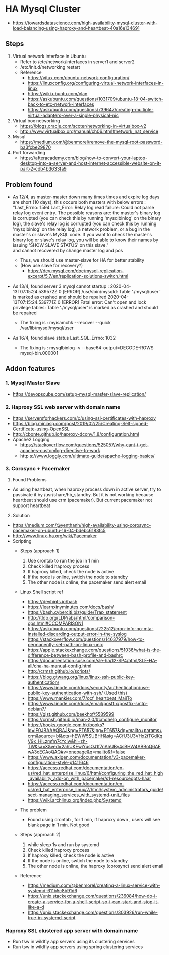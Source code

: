 # HA Mysql Cluster
- https://towardsdatascience.com/high-availability-mysql-cluster-with-load-balancing-using-haproxy-and-heartbeat-40a16e134691
 
## Steps  
1. Virtual network interface in Ubuntu 
    - Refer to /etc/network/interfaces in server1 and server2 
    - /etc/init.d/networking restart
    - Reference 
        - https://vitux.com/ubuntu-network-configuration/
        - https://linuxconfig.org/configuring-virtual-network-interfaces-in-linux
        - https://wiki.ubuntu.com/vlan
        - https://askubuntu.com/questions/1031709/ubuntu-18-04-switch-back-to-etc-network-interfaces
        - https://askubuntu.com/questions/739647/creating-multiple-virtual-adapters-over-a-single-physical-nic
2. Virtual box networking 
    - https://blogs.oracle.com/scoter/networking-in-virtualbox-v2
    - http://www.virtualbox.org/manual/ch06.html#network_nat_service
3. Mysql 
    - https://medium.com/@benmorel/remove-the-mysql-root-password-ba3fcbe29870
4. Port forwarding 
    - https://afteracademy.com/blog/how-to-convert-your-laptop-desktop-into-a-server-and-host-internet-accessible-website-on-it-part-2-cdb4b3633fa9

## Problem found 
- As 12/4, as master-master down many times times and expire log days are short (10 days), this occurs both masters with below errors :
        "Last_Errno: 1594
        Last_Error: Relay log read failure: Could not parse relay log event entry. The possible reasons are: the master's binary log is corrupted (you can check this by running 'mysqlbinlog' on the binary log), the slave's relay log is corrupted (you can check this by running 'mysqlbinlog' on the relay log), a network problem, or a bug in the master's or slave's MySQL code. If you want to check the master's binary log or slave's relay log, you will be able to know their names by issuing 'SHOW SLAVE STATUS' on this slave."      
and cannot recovered by change master log and pos 
    - Thus, we should use master-slave for HA for better stability 
    - (How use slave for recovery?)
        - https://dev.mysql.com/doc/mysql-replication-excerpt/5.7/en/replication-solutions-switch.html

- As 13/4, found server 3 mysql cannot startup :
2020-04-13T07:15:24.539572Z 0 [ERROR] /usr/sbin/mysqld: Table './mysql/user' is marked as crashed and should be repaired
2020-04-13T07:15:24.539771Z 0 [ERROR] Fatal error: Can't open and lock privilege tables: Table './mysql/user' is marked as crashed and should be repaired
    - The fixing is : myisamchk --recover --quick /var/lib/mysql/mysql/user
- As 16/4, found slave status  Last_SQL_Errno: 1032
    - The fixing is :  mysqlbinlog -v --base64-output=DECODE-ROWS mysql-bin.000001

## Addon features 
### 1. Mysql Master Slave
- https://devopscube.com/setup-mysql-master-slave-replication/

### 2. Haproxy SSL web server with domain name
- https://serversforhackers.com/c/using-ssl-certificates-with-haproxy
- https://blog.miniasp.com/post/2019/02/25/Creating-Self-signed-Certificate-using-OpenSSL
- http://cbonte.github.io/haproxy-dconv/1.8/configuration.html
- Apache2 Logging 
    - https://stackoverflow.com/questions/525057/why-cant-i-get-apaches-customlog-directive-to-work
    - http s://www.loggly.com/ultimate-guide/apache-logging-basics/ 

### 3. Corosync + Pacemaker 
1. Found Problems 
- As using heartbeat, when haproxy process down in active server, try to passivate it by /usr/share/hb_standby. But it is not working because heartbeat should use crm (pacemaker). But current pacemaker not support heartbeat 

2. Solution 
- https://medium.com/@yenthanh/high-availability-using-corosync-pacemaker-on-ubuntu-16-04-bdebc6183fc5
- http://www.linux-ha.org/wiki/Pacemaker
- Scripting  
    - Steps (approach 1)
        1. Use crontab to run the job in 1 min 
        2. Check killed haproxy process 
        3. If haproxy killed, check the node is active 
        4. If the node is online, swtich the node to standby 
        5. The other node is online, the pacemaker send alert email 
    - Linux Shell script ref 
        - https://devhints.io/bash
        - https://learnxinyminutes.com/docs/bash/
        - https://bash.cyberciti.biz/guide/Trap_statement
        - http://tldp.org/LDP/abs/html/comparison-ops.html#CCOMPARISON1
        - https://askubuntu.com/questions/222512/cron-info-no-mta-installed-discarding-output-error-in-the-syslog
        - https://stackoverflow.com/questions/14637979/how-to-permanently-set-path-on-linux-unix
        - https://apple.stackexchange.com/questions/51036/what-is-the-difference-between-bash-profile-and-bashrc
        - https://documentation.suse.com/sle-ha/12-SP4/html/SLE-HA-all/cha-ha-manual-config.html
        - http://crmsh.github.io/scripts/
        - https://blog.gtwang.org/linux/linux-ssh-public-key-authentication/
        - https://www.linode.com/docs/security/authentication/use-public-key-authentication-with-ssh/ (Used this)
        - https://www.mankier.com/7/ocf_heartbeat_MailTo
        - https://www.linode.com/docs/email/postfix/postfix-smtp-debian7/
        - https://gist.github.com/beekhof/5589599
        - https://crmsh.github.io/man-2.0/#cmdhelp_configure_monitor
        - https://books.google.com.hk/books?id=lE0JBAAAQBAJ&pg=PT657&lpg=PT657&dq=mailto+params+crm&source=bl&ots=hEWW5SUBHH&sig=ACfU3U3VHx2tTGdKqV9x_HlLzmfm7cYciw&hl=zh-TW&sa=X&ved=2ahUKEwiYusOJ1f7nAhUBy4sBHW4ABBoQ6AEwA3oECAoQAQ#v=onepage&q=mailto&f=false
        - https://www.axigen.com/documentation/v3-pacemaker-configuration-style-p1411646
        - https://access.redhat.com/documentation/en-us/red_hat_enterprise_linux/6/html/configuring_the_red_hat_high_availability_add-on_with_pacemaker/s1-resourceopts-haar
        - https://access.redhat.com/documentation/en-us/red_hat_enterprise_linux/7/html/system_administrators_guide/sect-managing_services_with_systemd-unit_files
        - https://wiki.archlinux.org/index.php/Systemd

    - The problem 
        - Found using crontab , for 1 min, if haproxy down , users will see blank page in 1 min. Not good 
    - Steps (approach 2)  
        1. while sleep 1s and run by systemd 
        2. Check killed haproxy process 
        3. If haproxy killed, check the node is active 
        4. If the node is online, swtich the node to standby 
        5. The other node is online, the haproxy (corosync) send alert email 
    - Reference  
        - https://medium.com/@benmorel/creating-a-linux-service-with-systemd-611b5c8b91d6
        - https://unix.stackexchange.com/questions/236084/how-do-i-create-a-service-for-a-shell-script-so-i-can-start-and-stop-it-like-a-d
        - https://unix.stackexchange.com/questions/303926/run-while-true-in-systemd-script
        
    
### Haproxy SSL clustered app server with domain name 
- Run tsw in wildfly app servers using its clustering services 
- Run tsw in wildfly app servers using spring clustering services 


 
    

